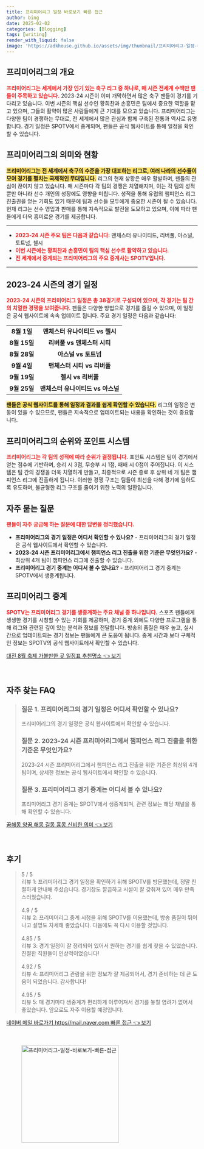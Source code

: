 ```yaml
---
title: 프리미어리그 일정 바로보기 빠른 접근
author: bing
date: 2025-02-02
categories: [Blogging]
tags: [writing]
render_with_liquid: false
image: 'https://adkhouse.github.io/assets/img/thumbnail/프리미어리그-일정-바로보기-빠른-접근.webp'
---
```



<h2 id='프리미어리그_개요'>프리미어리그의 개요</h2>

<p><b><span style="color: #ee2323;">프리미어리그는 세계에서 가장 인기 있는 축구 리그 중 하나로, 매 시즌 전세계 수백만 팬들이 주목하고 있습니다.</span></b> 2023-24 시즌이 이미 개막하면서 많은 축구 팬들이 경기를 기다리고 있습니다. 이번 시즌의 핵심 선수인 황희찬과 손흥민은 팀에서 중요한 역할을 맡고 있으며, 그들의 활약이 많은 사람들에게 큰 기대를 모으고 있습니다. 프리미어리그는 다양한 팀이 경쟁하는 무대로, 전 세계에서 많은 관심과 함께 구축된 전통과 역사로 유명합니다. 경기 일정은 SPOTV에서 중계되며, 팬들은 공식 웹사이트를 통해 일정을 확인할 수 있습니다.</p>

<h2 id='프리미어리그의_의미와_현황'>프리미어리그의 의미와 현황</h2>

<p><b><span style="background-color: #ffe066;">프리미어리그는 전 세계에서 축구의 수준을 가장 대표하는 리그로, 여러 나라의 선수들이 모여 경기를 펼치는 국제적인 무대입니다.</span></b> 리그의 현재 상황은 매우 활발하며, 팬들의 관심이 끊이지 않고 있습니다. 매 시즌마다 각 팀의 경쟁은 치열해지며, 이는 각 팀의 성적뿐만 아니라 선수 개인의 성장에도 영향을 미칩니다. 성적을 통해 유럽의 챔피언스 리그 진출권을 얻는 기회도 있기 때문에 팀과 선수들 모두에게 중요한 시즌이 될 수 있습니다. 현재 리그는 선수 영입과 판매를 통해 지속적으로 발전을 도모하고 있으며, 이에 따라 팬들에게 더욱 흥미로운 경기를 제공합니다.</p>

<hr />

<ul>
    <li><b><span style="color: #ee2323;">2023-24 시즌 주요 팀은 다음과 같습니다:</span></b> 맨체스터 유나이티드, 리버풀, 아스널, 토트넘, 첼시</li>
    <li><b><span style="color: #ee2323;">이번 시즌에는 황희찬과 손흥민이 팀의 핵심 선수로 활약하고 있습니다.</span></b></li>
    <li><b><span style="color: #ee2323;">전 세계에서 중계되는 프리미어리그의 주요 중계사는 SPOTV입니다.</span></b></li>
</ul>

<hr />

<h2 id='2023-24_시즌의_경기_일정'>2023-24 시즌의 경기 일정</h2>

<p><b><span style="color: #ee2323;">2023-24 시즌의 프리미어리그 일정은 총 38경기로 구성되어 있으며, 각 경기는 팀 간의 치열한 경쟁을 보여줍니다.</span></b> 팬들은 다양한 방법으로 경기를 즐길 수 있으며, 이 일정은 공식 웹사이트에 속속 업데이트 됩니다. 주요 경기 일정은 다음과 같습니다:</p>

<table>
    <tr>
        <td style="text-align: center; height: 17px;"><b>8월 1일</b></td>
        <td style="text-align: center; height: 17px;"><b>맨체스터 유나이티드 vs 첼시</b></td>
    </tr>
    <tr>
        <td style="text-align: center; height: 17px;"><b>8월 15일</b></td>
        <td style="text-align: center; height: 17px;"><b>리버풀 vs 맨체스터 시티</b></td>
    </tr>
    <tr>
        <td style="text-align: center; height: 17px;"><b>8월 28일</b></td>
        <td style="text-align: center; height: 17px;"><b>아스널 vs 토트넘</b></td>
    </tr>
    <tr>
        <td style="text-align: center; height: 17px;"><b>9월 4일</b></td>
        <td style="text-align: center; height: 17px;"><b>맨체스터 시티 vs 리버풀</b></td>
    </tr>
    <tr>
        <td style="text-align: center; height: 17px;"><b>9월 19일</b></td>
        <td style="text-align: center; height: 17px;"><b>첼시 vs 리버풀</b></td>
    </tr>
    <tr>
        <td style="text-align: center; height: 17px;"><b>9월 25일</b></td>
        <td style="text-align: center; height: 17px;"><b>맨체스터 유나이티드 vs 아스널</b></td>
    </tr>
</table>

<p><b><span style="background-color: #ffe066;">팬들은 공식 웹사이트를 통해 일정과 결과를 쉽게 확인할 수 있습니다.</span></b> 리그의 일정은 변동이 있을 수 있으므로, 팬들은 지속적으로 업데이트되는 내용을 확인하는 것이 중요합니다.</p>

<h2 id='프리미어리그의_순위와_포인트_시스템'>프리미어리그의 순위와 포인트 시스템</h2>

<p><b><span style="color: #ee2323;">프리미어리그는 각 팀의 성적에 따라 순위가 결정됩니다.</span></b> 포인트 시스템은 팀이 경기에서 얻는 점수에 기반하며, 승리 시 3점, 무승부 시 1점, 패배 시 0점이 주어집니다. 이 시스템은 팀 간의 경쟁을 더욱 치열하게 만들고, 최종적으로 시즌 종료 후 상위 네 개 팀은 챔피언스 리그에 진출하게 됩니다. 이러한 경쟁 구조는 팀들이 최선을 다해 경기에 임하도록 유도하며, 불균형한 리그 구조를 줄이기 위한 노력의 일환입니다.</p>

<h2 id='자주_묻는_질문'>자주 묻는 질문</h2>

<p><b><span style="color: #ee2323;">팬들이 자주 궁금해 하는 질문에 대한 답변을 정리했습니다.</span></b></p>

<ul>
    <li><b>프리미어리그의 경기 일정은 어디서 확인할 수 있나요?</b> - 프리미어리그의 경기 일정은 공식 웹사이트에서 확인할 수 있습니다.</li>
    <li><b>2023-24 시즌 프리미어리그에서 챔피언스 리그 진출을 위한 기준은 무엇인가요?</b> - 최상위 4개 팀이 챔피언스 리그에 진출할 수 있습니다.</li>
    <li><b>프리미어리그 경기 중계는 어디서 볼 수 있나요?</b> - 프리미어리그 경기 중계는 SPOTV에서 생중계됩니다.</li>
</ul>

<h2 id='프리미어리그_중계'>프리미어리그 중계</h2>

<p><b><span style="color: #ee2323;">SPOTV는 프리미어리그 경기를 생중계하는 주요 채널 중 하나입니다.</span></b> 스포츠 팬들에게 생생한 경기를 시청할 수 있는 기회를 제공하며, 경기 중계 외에도 다양한 프로그램을 통해 리그와 관련된 깊이 있는 분석과 정보를 전달합니다. 방송의 품질은 매우 높고, 실시간으로 업데이트되는 경기 정보는 팬들에게 큰 도움이 됩니다. 중계 시간과 보다 구체적인 정보는 SPOTV의 공식 웹사이트에서 확인할 수 있습니다.</p>


<p><a class="click-button" title="대전 8월 축제 가볼만한 곳 일정표 추천명소" href="https://adkhouse.github.io/posts/%EB%8C%80%EC%A0%84-8%EC%9B%94-%EC%B6%95%EC%A0%9C-%EA%B0%80%EB%B3%BC%EB%A7%8C%ED%95%9C-%EA%B3%B3-%EC%9D%BC%EC%A0%95%ED%91%9C-%EC%B6%94%EC%B2%9C%EB%AA%85%EC%86%8C/" rel="dofollow">대전 8월 축제 가볼만한 곳 일정표 추천명소 👈 보기</a></p><br>
<h2 id='자주_찾는_FAQ'>자주 찾는 FAQ</h2>
<div itemscope="" itemtype="https://schema.org/FAQPage"> 
<blockquote> 
<div itemscope="" itemprop="mainEntity" itemtype="https://schema.org/Question"> 
<h3 itemprop="name">질문 1. 프리미어리그의 경기 일정은 어디서 확인할 수 있나요?</h3> 
<div itemscope="" itemprop="acceptedAnswer" itemtype="https://schema.org/Answer"> 
<span itemprop="text"> 
<p>프리미어리그의 경기 일정은 공식 웹사이트에서 확인할 수 있습니다.</p> 
</span> 
</div> 
</div> 

<div itemscope="" itemprop="mainEntity" itemtype="https://schema.org/Question"> 
<h3 itemprop="name">질문 2. 2023-24 시즌 프리미어리그에서 챔피언스 리그 진출을 위한 기준은 무엇인가요?</h3> 
<div itemscope="" itemprop="acceptedAnswer" itemtype="https://schema.org/Answer"> 
<span itemprop="text"> 
<p>2023-24 시즌 프리미어리그에서 챔피언스 리그 진출을 위한 기준은 최상위 4개팀이며, 상세한 정보는 공식 웹사이트에서 확인할 수 있습니다.</p> 
</span> 
</div> 
</div> 

<div itemscope="" itemprop="mainEntity" itemtype="https://schema.org/Question"> 
<h3 itemprop="name">질문 3. 프리미어리그 경기 중계는 어디서 볼 수 있나요?</h3> 
<div itemscope="" itemprop="acceptedAnswer" itemtype="https://schema.org/Answer"> 
<span itemprop="text"> 
<p>프리미어리그 경기 중계는 SPOTV에서 생중계되며, 관련 정보는 해당 채널을 통해 확인할 수 있습니다.</p> 
</span> 
</div> 
</div> 
</blockquote> 
</div>
<p><a class="click-button" title="꿈해몽 양꿈 해몽 길몽 흉몽 신비한 의미" href="https://adkhouse.github.io/posts/%EA%BF%88%ED%95%B4%EB%AA%BD-%EC%96%91%EA%BF%88-%ED%95%B4%EB%AA%BD-%EA%B8%B8%EB%AA%BD-%ED%9D%89%EB%AA%BD-%EC%8B%A0%EB%B9%84%ED%95%9C-%EC%9D%98%EB%AF%B8/" rel="dofollow">꿈해몽 양꿈 해몽 길몽 흉몽 신비한 의미 👈 보기</a></p><br>
<h2 id='후기'>후기</h2>
<div itemscope itemtype="https://schema.org/Product">
  <blockquote>
  <div itemprop="review" itemscope itemtype="https://schema.org/Review">
      <div itemprop="reviewRating" itemscope itemtype="https://schema.org/Rating"> <span itemprop="ratingValue">5</span> / <span itemprop="bestRating">5</span> </div>
      <span itemprop="reviewBody">리뷰 1: 프리미어리그 경기 일정을 확인하기 위해 SPOTV를 방문했는데, 정말 친절하게 안내해 주셨습니다. 경기장도 깔끔하고 시설이 잘 갖춰져 있어 매우 만족스러웠습니다.</span>
  </div>
  <br>
  <div itemprop="review" itemscope itemtype="https://schema.org/Review">
      <div itemprop="reviewRating" itemscope itemtype="https://schema.org/Rating"> <span itemprop="ratingValue">4.9</span> / <span itemprop="bestRating">5</span> </div>
      <span itemprop="reviewBody">리뷰 2: 프리미어리그 중계 시청을 위해 SPOTV를 이용했는데, 방송 품질이 뛰어나고 설명도 자세해 좋았습니다. 다음에도 꼭 다시 이용할 것입니다.</span>
  </div>
  <br>
  <div itemprop="review" itemscope itemtype="https://schema.org/Review">
      <div itemprop="reviewRating" itemscope itemtype="https://schema.org/Rating"> <span itemprop="ratingValue">4.85</span> / <span itemprop="bestRating">5</span> </div>
      <span itemprop="reviewBody">리뷰 3: 경기 일정이 잘 정리되어 있어서 원하는 경기를 쉽게 찾을 수 있었습니다. 친절한 직원들이 인상적이었습니다!</span>
  </div>
  <br>
  <div itemprop="review" itemscope itemtype="https://schema.org/Review">
      <div itemprop="reviewRating" itemscope itemtype="https://schema.org/Rating"> <span itemprop="ratingValue">4.92</span> / <span itemprop="bestRating">5</span> </div>
      <span itemprop="reviewBody">리뷰 4: 프리미어리그 관람을 위한 정보가 잘 제공되어서, 경기 준비하는 데 큰 도움이 되었습니다. 감사합니다!</span>
  </div>
  <br>
  <div itemprop="review" itemscope itemtype="https://schema.org/Review">
      <div itemprop="reviewRating" itemscope itemtype="https://schema.org/Rating"> <span itemprop="ratingValue">4.95</span> / <span itemprop="bestRating">5</span> </div>
      <span itemprop="reviewBody">리뷰 5: 매 경기마다 생중계가 편리하게 이루어져서 경기를 놓칠 염려가 없어서 좋았습니다. 앞으로도 자주 이용할 예정입니다.</span>
  </div>
  </blockquote>
</div>
<p><a class="click-button" title="네이버 메일 바로가기 https//mail.naver.com 빠른 접근" href="https://adkhouse.github.io/posts/%EB%84%A4%EC%9D%B4%EB%B2%84-%EB%A9%94%EC%9D%BC-%EB%B0%94%EB%A1%9C%EA%B0%80%EA%B8%B0-httpsmail.naver.com-%EB%B9%A0%EB%A5%B8-%EC%A0%91%EA%B7%BC/" rel="dofollow">네이버 메일 바로가기 https//mail.naver.com 빠른 접근 👈 보기</a></p><br>
<figure class="image"><img src="https://adkhouse.github.io/assets/img/thumbnail/프리미어리그-일정-바로보기-빠른-접근.webp" alt="프리미어리그-일정-바로보기-빠른-접근" width="256" height="256"></figure>
